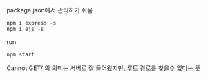 package.json에서 관리하기 쉬움

```
npm i express -s
npm i ejs -s
```

run
```
npm start
```

Cannot GET/ 의 의미는 서버로 잘 들어왔지만, 루트 경로를 찾을수 없다는 뜻
